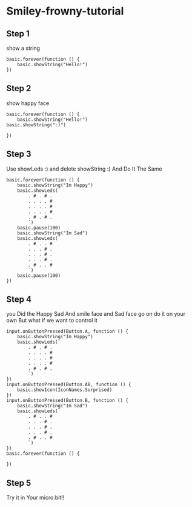 # Smiley-frowny-tutorial

## Step 1
show a string
```blocks
basic.forever(function () {
	basic.showString("Hello!")
})

```
## Step 2
show happy face
```blocks
basic.forever(function () {
	basic.showString("Hello!")
basic.showString(":)")

})

```
## Step 3
Use showLeds :) and delete showString :) And Do It The Same
```blocks
basic.forever(function () {
    basic.showString("Im Happy")
    basic.showLeds(`
        . # . # .
        . . . . #
        . . . . #
        . . . . #
        . # . # .
        `)
    basic.pause(100)
    basic.showString("Im Sad")
    basic.showLeds(`
        . # . . #
        . . . # .
        . . . # .
        . . . # .
        . # . . #
        `)
    basic.pause(100)
})

```
## Step 4
you Did the Happy Sad And smile face and Sad face go on do it on your own
But what if we want to control it
```blocks
input.onButtonPressed(Button.A, function () {
    basic.showString("Im Happy")
    basic.showLeds(`
        . # . # .
        . . . . #
        . . . . #
        . . . . #
        . # . # .
        `)
})
input.onButtonPressed(Button.AB, function () {
    basic.showIcon(IconNames.Surprised)
})
input.onButtonPressed(Button.B, function () {
    basic.showString("Im Sad")
    basic.showLeds(`
        . # . . #
        . . . # .
        . . . # .
        . . . # .
        . # . . #
        `)
})
basic.forever(function () {
	
})

```
## Step 5
Try it in Your micro:bit!!
  


